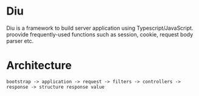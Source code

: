 # Diu
Diu is a framework to build server application using Typescript/JavaScript.
proovide frequently-used functions such as session, cookie, request body parser etc.

# Architecture
```
bootstrap -> application -> request -> filters -> controllers -> response -> structure response value
```